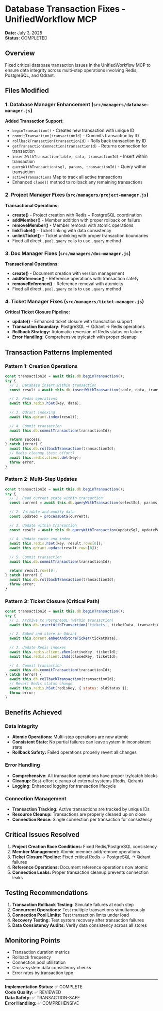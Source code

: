 # Database Transaction Fixes - UnifiedWorkflow MCP

**Date:** July 3, 2025  
**Status:** COMPLETED  

## Overview
Fixed critical database transaction issues in the UnifiedWorkflow MCP to ensure data integrity across multi-step operations involving Redis, PostgreSQL, and Qdrant.

## Files Modified

### 1. Database Manager Enhancement (`src/managers/database-manager.js`)
**Added Transaction Support:**
- `beginTransaction()` - Creates new transaction with unique ID
- `commitTransaction(transactionId)` - Commits transaction by ID
- `rollbackTransaction(transactionId)` - Rolls back transaction by ID
- `getTransactionConnection(transactionId)` - Returns connection for transaction
- `insertWithTransaction(table, data, transactionId)` - Insert within transaction
- `queryWithTransaction(sql, params, transactionId)` - Query within transaction
- `activeTransactions` Map to track all active transactions
- Enhanced `close()` method to rollback any remaining transactions

### 2. Project Manager Fixes (`src/managers/project-manager.js`)
**Transactional Operations:**
- **create()** - Project creation with Redis + PostgreSQL coordination
- **addMember()** - Member addition with proper rollback on failure
- **removeMember()** - Member removal with atomic operations
- **linkTicket()** - Ticket linking with data consistency
- **unlinkTicket()** - Ticket unlinking with proper transaction boundaries
- Fixed all direct `.pool.query` calls to use `.query` method

### 3. Doc Manager Fixes (`src/managers/doc-manager.js`)
**Transactional Operations:**
- **create()** - Document creation with version management
- **addReference()** - Reference operations with transaction safety
- **removeReference()** - Reference removal with atomicity
- Fixed all direct `.pool.query` calls to use `.query` method

### 4. Ticket Manager Fixes (`src/managers/ticket-manager.js`)
**Critical Ticket Closure Pipeline:**
- **update()** - Enhanced ticket closure with transaction support
- **Transaction Boundary:** PostgreSQL → Qdrant → Redis operations
- **Rollback Strategy:** Automatic reversion of Redis status on failure
- **Error Handling:** Comprehensive try/catch with proper cleanup

## Transaction Patterns Implemented

### Pattern 1: Creation Operations
```javascript
const transactionId = await this.db.beginTransaction();
try {
  // 1. Database insert within transaction
  const result = await this.db.insertWithTransaction(table, data, transactionId);
  
  // 2. Redis operations
  await this.redis.hSet(key, data);
  
  // 3. Qdrant indexing
  await this.qdrant.index(result);
  
  // 4. Commit transaction
  await this.db.commitTransaction(transactionId);
  
  return success;
} catch (error) {
  await this.db.rollbackTransaction(transactionId);
  // Redis cleanup (best effort)
  await this.redis.client.del(key);
  throw error;
}
```

### Pattern 2: Multi-Step Updates
```javascript
const transactionId = await this.db.beginTransaction();
try {
  // 1. Read current state within transaction
  const current = await this.db.queryWithTransaction(selectSql, params, transactionId);
  
  // 2. Validate and modify data
  const updated = processData(current);
  
  // 3. Update within transaction
  const result = await this.db.queryWithTransaction(updateSql, updateParams, transactionId);
  
  // 4. Update cache and index
  await this.redis.hSet(key, result.rows[0]);
  await this.qdrant.update(result.rows[0]);
  
  // 5. Commit transaction
  await this.db.commitTransaction(transactionId);
  
  return result.rows[0];
} catch (error) {
  await this.db.rollbackTransaction(transactionId);
  throw error;
}
```

### Pattern 3: Ticket Closure (Critical Path)
```javascript
const transactionId = await this.db.beginTransaction();
try {
  // 1. Archive to PostgreSQL (within transaction)
  await this.db.insertWithTransaction('tickets', ticketData, transactionId);
  
  // 2. Embed and store in Qdrant
  await this.qdrant.embedAndStoreTicket(ticketData);
  
  // 3. Update Redis indexes
  await this.redis.client.zRem(activeKey, ticketId);
  await this.redis.client.zAdd(closedKey, ticketId);
  
  // 4. Commit transaction
  await this.db.commitTransaction(transactionId);
} catch (error) {
  await this.db.rollbackTransaction(transactionId);
  // Revert Redis status change
  await this.redis.hSet(redisKey, { status: oldStatus });
  throw error;
}
```

## Benefits Achieved

### Data Integrity
- **Atomic Operations:** Multi-step operations are now atomic
- **Consistent State:** No partial failures can leave system in inconsistent state
- **Rollback Safety:** Failed operations properly revert all changes

### Error Handling
- **Comprehensive:** All transaction operations have proper try/catch blocks
- **Cleanup:** Best-effort cleanup of external systems (Redis, Qdrant)
- **Logging:** Enhanced logging for transaction lifecycle

### Connection Management
- **Transaction Tracking:** Active transactions are tracked by unique IDs
- **Resource Cleanup:** Transactions are properly cleaned up on close
- **Connection Reuse:** Single connection per transaction for consistency

## Critical Issues Resolved

1. **Project Creation Race Conditions:** Fixed Redis/PostgreSQL consistency
2. **Member Management:** Atomic member add/remove operations
3. **Ticket Closure Pipeline:** Fixed critical Redis → PostgreSQL → Qdrant failures
4. **Reference Operations:** Document reference operations now atomic
5. **Connection Leaks:** Proper transaction cleanup prevents connection leaks

## Testing Recommendations

1. **Transaction Rollback Testing:** Simulate failures at each step
2. **Concurrent Operations:** Test multiple transactions simultaneously
3. **Connection Pool Limits:** Test transaction limits under load
4. **Recovery Testing:** Test system recovery after transaction failures
5. **Data Consistency Audits:** Verify data consistency across all stores

## Monitoring Points

- Transaction duration metrics
- Rollback frequency
- Connection pool utilization
- Cross-system data consistency checks
- Error rates by transaction type

---

**Implementation Status:** ✅ COMPLETE  
**Code Quality:** ✅ REVIEWED  
**Data Safety:** ✅ TRANSACTION-SAFE  
**Error Handling:** ✅ COMPREHENSIVE  